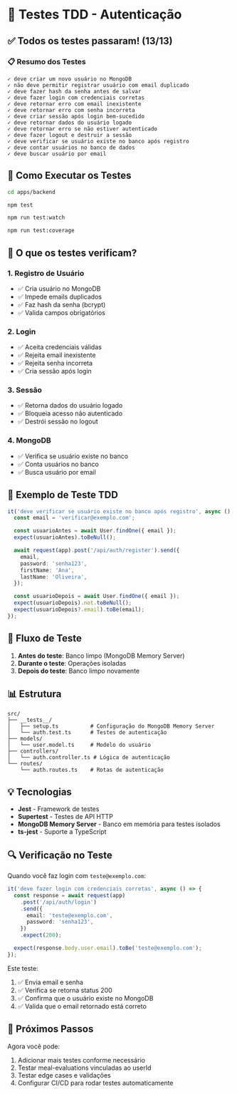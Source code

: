 # 🧪 Testes TDD - Autenticação

## ✅ Todos os testes passaram! (13/13)

### 📋 Resumo dos Testes

```
✓ deve criar um novo usuário no MongoDB
✓ não deve permitir registrar usuário com email duplicado
✓ deve fazer hash da senha antes de salvar
✓ deve fazer login com credenciais corretas
✓ deve retornar erro com email inexistente
✓ deve retornar erro com senha incorreta
✓ deve criar sessão após login bem-sucedido
✓ deve retornar dados do usuário logado
✓ deve retornar erro se não estiver autenticado
✓ deve fazer logout e destruir a sessão
✓ deve verificar se usuário existe no banco após registro
✓ deve contar usuários no banco de dados
✓ deve buscar usuário por email
```

## 🔧 Como Executar os Testes

```bash
cd apps/backend

npm test

npm run test:watch

npm run test:coverage
```

## 📝 O que os testes verificam?

### 1. **Registro de Usuário**
- ✅ Cria usuário no MongoDB
- ✅ Impede emails duplicados
- ✅ Faz hash da senha (bcrypt)
- ✅ Valida campos obrigatórios

### 2. **Login**
- ✅ Aceita credenciais válidas
- ✅ Rejeita email inexistente
- ✅ Rejeita senha incorreta
- ✅ Cria sessão após login

### 3. **Sessão**
- ✅ Retorna dados do usuário logado
- ✅ Bloqueia acesso não autenticado
- ✅ Destrói sessão no logout

### 4. **MongoDB**
- ✅ Verifica se usuário existe no banco
- ✅ Conta usuários no banco
- ✅ Busca usuário por email

## 🧪 Exemplo de Teste TDD

```typescript
it('deve verificar se usuário existe no banco após registro', async () => {
  const email = 'verificar@exemplo.com';

  const usuarioAntes = await User.findOne({ email });
  expect(usuarioAntes).toBeNull();

  await request(app).post('/api/auth/register').send({
    email,
    password: 'senha123',
    firstName: 'Ana',
    lastName: 'Oliveira',
  });

  const usuarioDepois = await User.findOne({ email });
  expect(usuarioDepois).not.toBeNull();
  expect(usuarioDepois?.email).toBe(email);
});
```

## 🎯 Fluxo de Teste

1. **Antes do teste**: Banco limpo (MongoDB Memory Server)
2. **Durante o teste**: Operações isoladas
3. **Depois do teste**: Banco limpo novamente

## 📊 Estrutura

```
src/
├── __tests__/
│   ├── setup.ts          # Configuração do MongoDB Memory Server
│   └── auth.test.ts      # Testes de autenticação
├── models/
│   └── user.model.ts     # Modelo do usuário
├── controllers/
│   └── auth.controller.ts # Lógica de autenticação
└── routes/
    └── auth.routes.ts    # Rotas de autenticação
```

## 💡 Tecnologias

- **Jest** - Framework de testes
- **Supertest** - Testes de API HTTP
- **MongoDB Memory Server** - Banco em memória para testes isolados
- **ts-jest** - Suporte a TypeScript

## 🔍 Verificação no Teste

Quando você faz login com `teste@exemplo.com`:

```typescript
it('deve fazer login com credenciais corretas', async () => {
  const response = await request(app)
    .post('/api/auth/login')
    .send({
      email: 'teste@exemplo.com',
      password: 'senha123',
    })
    .expect(200);

  expect(response.body.user.email).toBe('teste@exemplo.com');
});
```

Este teste:
1. ✅ Envia email e senha
2. ✅ Verifica se retorna status 200
3. ✅ Confirma que o usuário existe no MongoDB
4. ✅ Valida que o email retornado está correto

## 🚀 Próximos Passos

Agora você pode:
1. Adicionar mais testes conforme necessário
2. Testar meal-evaluations vinculadas ao userId
3. Testar edge cases e validações
4. Configurar CI/CD para rodar testes automaticamente

